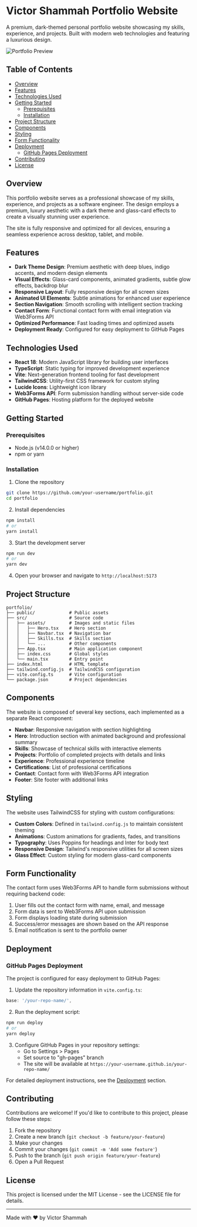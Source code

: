 # Victor Shammah Portfolio Website

A premium, dark-themed personal portfolio website showcasing my skills, experience, and projects. Built with modern web technologies and featuring a luxurious design.

![Portfolio Preview](portfolio-preview.png)

## Table of Contents

- [Overview](#overview)
- [Features](#features)
- [Technologies Used](#technologies-used)
- [Getting Started](#getting-started)
  - [Prerequisites](#prerequisites)
  - [Installation](#installation)
- [Project Structure](#project-structure)
- [Components](#components)
- [Styling](#styling)
- [Form Functionality](#form-functionality)
- [Deployment](#deployment)
  - [GitHub Pages Deployment](#github-pages-deployment)
- [Contributing](#contributing)
- [License](#license)

## Overview

This portfolio website serves as a professional showcase of my skills, experience, and projects as a software engineer. The design employs a premium, luxury aesthetic with a dark theme and glass-card effects to create a visually stunning user experience.

The site is fully responsive and optimized for all devices, ensuring a seamless experience across desktop, tablet, and mobile.

## Features

- **Dark Theme Design**: Premium aesthetic with deep blues, indigo accents, and modern design elements
- **Visual Effects**: Glass-card components, animated gradients, subtle glow effects, backdrop blur
- **Responsive Layout**: Fully responsive design for all screen sizes
- **Animated UI Elements**: Subtle animations for enhanced user experience
- **Section Navigation**: Smooth scrolling with intelligent section tracking
- **Contact Form**: Functional contact form with email integration via Web3Forms API
- **Optimized Performance**: Fast loading times and optimized assets
- **Deployment Ready**: Configured for easy deployment to GitHub Pages

## Technologies Used

- **React 18**: Modern JavaScript library for building user interfaces
- **TypeScript**: Static typing for improved development experience
- **Vite**: Next-generation frontend tooling for fast development
- **TailwindCSS**: Utility-first CSS framework for custom styling
- **Lucide Icons**: Lightweight icon library
- **Web3Forms API**: Form submission handling without server-side code
- **GitHub Pages**: Hosting platform for the deployed website

## Getting Started

### Prerequisites

- Node.js (v14.0.0 or higher)
- npm or yarn

### Installation

1. Clone the repository
```bash
git clone https://github.com/your-username/portfolio.git
cd portfolio
```

2. Install dependencies
```bash
npm install
# or
yarn install
```

3. Start the development server
```bash
npm run dev
# or
yarn dev
```

4. Open your browser and navigate to `http://localhost:5173`

## Project Structure

```
portfolio/
├── public/             # Public assets
├── src/                # Source code
│   ├── assets/         # Images and static files
│   │   ├── Hero.tsx    # Hero section
│   │   ├── Navbar.tsx  # Navigation bar
│   │   ├── Skills.tsx  # Skills section
│   │   └── ...         # Other components
│   ├── App.tsx         # Main application component
│   ├── index.css       # Global styles
│   └── main.tsx        # Entry point
├── index.html          # HTML template
├── tailwind.config.js  # TailwindCSS configuration
├── vite.config.ts      # Vite configuration
└── package.json        # Project dependencies
```

## Components

The website is composed of several key sections, each implemented as a separate React component:

- **Navbar**: Responsive navigation with section highlighting
- **Hero**: Introduction section with animated background and professional summary
- **Skills**: Showcase of technical skills with interactive elements
- **Projects**: Portfolio of completed projects with details and links
- **Experience**: Professional experience timeline
- **Certifications**: List of professional certifications
- **Contact**: Contact form with Web3Forms API integration
- **Footer**: Site footer with additional links

## Styling

The website uses TailwindCSS for styling with custom configurations:

- **Custom Colors**: Defined in `tailwind.config.js` to maintain consistent theming
- **Animations**: Custom animations for gradients, fades, and transitions
- **Typography**: Uses Poppins for headings and Inter for body text
- **Responsive Design**: Tailwind's responsive utilities for all screen sizes
- **Glass Effect**: Custom styling for modern glass-card components

## Form Functionality

The contact form uses Web3Forms API to handle form submissions without requiring backend code:

1. User fills out the contact form with name, email, and message
2. Form data is sent to Web3Forms API upon submission
3. Form displays loading state during submission
4. Success/error messages are shown based on the API response
5. Email notification is sent to the portfolio owner

## Deployment

### GitHub Pages Deployment

The project is configured for easy deployment to GitHub Pages:

1. Update the repository information in `vite.config.ts`:
```js
base: '/your-repo-name/',
```

2. Run the deployment script:
```bash
npm run deploy
# or
yarn deploy
```

3. Configure GitHub Pages in your repository settings:
   - Go to Settings > Pages
   - Set source to "gh-pages" branch
   - The site will be available at `https://your-username.github.io/your-repo-name/`

For detailed deployment instructions, see the [Deployment](#deployment) section.

## Contributing

Contributions are welcome! If you'd like to contribute to this project, please follow these steps:

1. Fork the repository
2. Create a new branch (`git checkout -b feature/your-feature`)
3. Make your changes
4. Commit your changes (`git commit -m 'Add some feature'`)
5. Push to the branch (`git push origin feature/your-feature`)
6. Open a Pull Request

## License

This project is licensed under the MIT License - see the LICENSE file for details.

---

Made with ❤️ by Victor Shammah
